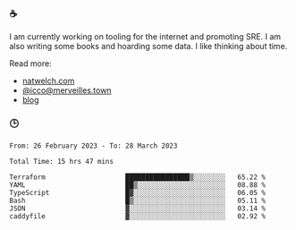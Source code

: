 ### ☕

I am currently working on tooling for the internet and promoting SRE. I am also writing some books and hoarding some data. I like thinking about time. 

Read more:

 - [natwelch.com](https://natwelch.com)
 - [@icco@merveilles.town](https://merveilles.town/@icco)
 - [blog](https://writing.natwelch.com)

### 🕒

<!--START_SECTION:waka-->

```text
From: 26 February 2023 - To: 28 March 2023

Total Time: 15 hrs 47 mins

Terraform                    ████████████████▒░░░░░░░░   65.22 %
YAML                         ██▒░░░░░░░░░░░░░░░░░░░░░░   08.88 %
TypeScript                   █▓░░░░░░░░░░░░░░░░░░░░░░░   06.05 %
Bash                         █▒░░░░░░░░░░░░░░░░░░░░░░░   05.11 %
JSON                         ▓░░░░░░░░░░░░░░░░░░░░░░░░   03.14 %
caddyfile                    ▓░░░░░░░░░░░░░░░░░░░░░░░░   02.92 %
```

<!--END_SECTION:waka-->
